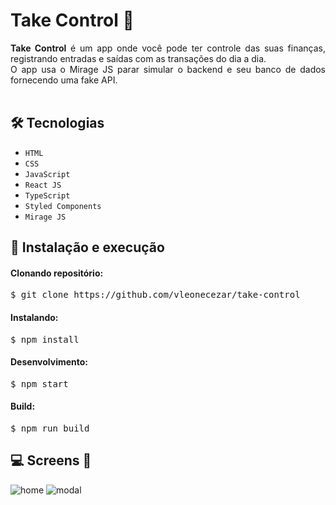 <h1>Take Control 💸</h1>

<div style="text-align: justify;">
<strong>Take Control</strong> é um app onde você pode ter controle das suas finanças, registrando entradas e saídas com as transações do dia a dia.<br/>
O app usa o Mirage JS parar simular o backend e seu banco de dados fornecendo uma fake API.
<br /><br />
</div>

## 🛠 Tecnologias

- <code>HTML</code>
- <code>CSS</code>
- <code>JavaScript</code>
- <code>React JS</code>
- <code>TypeScript</code>
- <code>Styled Components</code>
- <code>Mirage JS</code>

## 🚀 Instalação e execução

#### Clonando repositório:

<pre>$ git clone https://github.com/vleonecezar/take-control</pre>

#### Instalando:

<pre>$ npm install</pre>

#### Desenvolvimento:

<pre>$ npm start</pre>

#### Build:

<pre>$ npm run build</pre>

## 💻 Screens 📱

![home](https://user-images.githubusercontent.com/76831929/155047320-229e2635-a5e0-4b1a-abc5-b85f4ccbd0ea.png)
![modal](https://user-images.githubusercontent.com/76831929/155047480-066b35aa-c06c-49b0-969f-b59ae87d0852.png)
